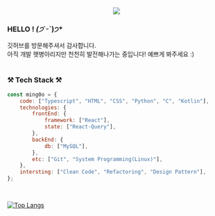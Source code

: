 <div>
<h1 align="center">
  <a href="https://git.io/typing-svg">
    <img src="https://readme-typing-svg.herokuapp.com/?lines=Hi,+There!+👋;This+is+Ming0o,+just+computer+major💻;Nice+to+meet+you!&center=true&size=20">
  </a>
</h1>

 ### HELLO ! *(੭*ˊᵕˋ)੭*
  깃허브를 방문해주셔서 감사합니다. <br>
  아직 개발 햇병아리지만 천천히 발전해나가는 중입니다! 예쁘게 봐주세요 :) <br>
  <br>

  ### ⚒️ Tech Stack ⚒️
```js
const ming0o = {
    code: ["Typescript", "HTML", "CSS", "Python", "C", "Kotlin"],
    technologies: {
        frontEnd: {
            framework: ["React"],
            state: ["React-Query"],
        },
        backEnd: {
            db: ["MySQL"],
        },
        etc: ["Git", "System Programming(Linux)"],
    },
    intersting: ["Clean Code", "Refactoring", "Design Pattern"],
};
```
<br>

  
[![Top Langs](https://github-readme-stats.vercel.app/api/top-langs/?username=ming0o&layout=compact)](https://github.com/ming0o/github-readme-stats)
<br>

